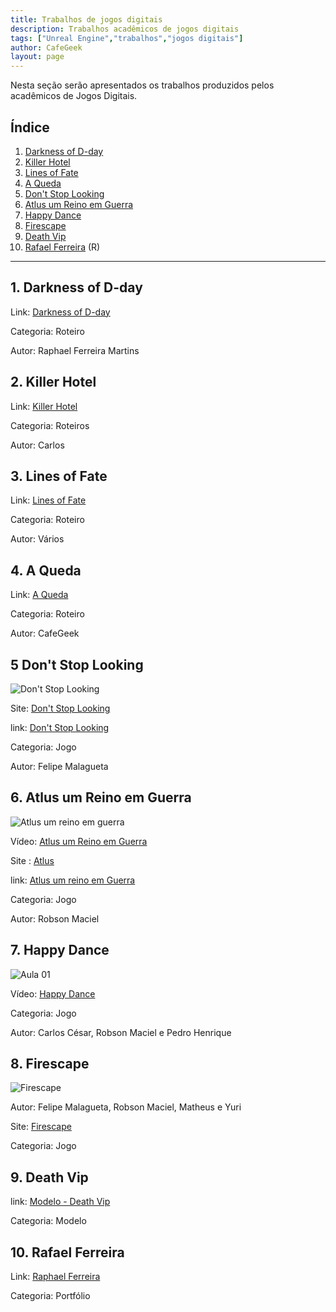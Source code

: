 ```yaml
---
title: Trabalhos de jogos digitais
description: Trabalhos acadêmicos de jogos digitais
tags: ["Unreal Engine","trabalhos","jogos digitais"]
author: CafeGeek
layout: page
---
```


Nesta seção serão apresentados os trabalhos produzidos pelos acadêmicos de Jogos Digitais.

## Índice
1. [Darkness of D-day](#1)
1. [Killer Hotel](#2)
1. [Lines of Fate](#3)
1. [A Queda](#4)
1. [Don't Stop Looking](#5)
1. [Atlus um Reino em Guerra](#6)
1. [Happy Dance](#7)
1. [Firescape](#8)
1. [Death Vip](#9)
1. [Rafael Ferreira](#10) (R)

***

<a name="1"></a>
## 1. Darkness of D-day
Link: [Darkness of D-day](darkness_of_day.html)

Categoria: Roteiro

Autor: Raphael Ferreira Martins

<a name="2"></a>
## 2. Killer Hotel
Link: [Killer Hotel](killer_hotel.html)

Categoria: Roteiros

Autor: Carlos

<a name="3"></a>
## 3. Lines of Fate
Link: [Lines of Fate](lines_of_fate.html)

Categoria: Roteiro

Autor: Vários

<a name="4"></a>
## 4. A Queda
Link: [A Queda](#)

Categoria: Roteiro

Autor: CafeGeek

<a name="5"></a>
## 5 Don't Stop Looking

![Don't Stop Looking](https://m.gjcdn.net/game-screenshot/300/4621714-ux45ttaz-v4.webp)

Site: [Don't Stop Looking](https://gamejolt.com/games/dontstoplooking/557220)   

link: [Don't Stop Looking](dont_stop_looking.html)

Categoria: Jogo

Autor: Felipe Malagueta

<a name="6"></a>
## 6. Atlus um Reino em Guerra  

![Atlus um reino em guerra](https://m.gjcdn.net/game-screenshot/400/4796418-naut7iug-v4.webp)               

Vídeo: [Atlus um Reino em Guerra](https://www.youtube.com/watch?v=pu4LWLRCIKk)    

Site : [Atlus](https://gamejolt.com/games/atlus/557935)

link: [Atlus um reino em Guerra](https://github.com/SoBoRn85/JCC)     

Categoria: Jogo

Autor: Robson Maciel

<a name="7"></a>
## 7. Happy Dance  

![Aula 01](http://img.youtube.com/vi/pegQzuS_Qr8/0.jpg)    

Vídeo: [Happy Dance](https://www.youtube.com/watch?v=pegQzuS_Qr8&t=99s)       

Categoria: Jogo

Autor: Carlos César, Robson Maciel e Pedro Henrique

<a name="8"></a>
## 8. Firescape   

![Firescape](https://m.gjcdn.net/game-screenshot/300/2270444-dew2tkfe-v4.webp)            

Autor: Felipe Malagueta, Robson Maciel, Matheus e Yuri        

Site: [Firescape](https://gamejolt.com/games/firescape/430743)    

Categoria: Jogo

<a name="3"></a>
## 9. Death Vip
link: [Modelo - Death Vip](modelo_gdd_death_vip.html)

Categoria: Modelo

<a name="10"></a>
## 10. Rafael Ferreira
Link: [Raphael Ferreira](https://www.behance.net/raphaelferreira10)

Categoria: Portfólio
